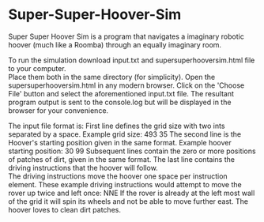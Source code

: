# Super-Super-Hoover-Sim
Super Super Hoover Sim is a program that navigates a imaginary robotic hoover (much like a Roomba) through an equally imaginary room.

To run the simulation download input.txt and supersuperhooversim.html file to your computer.  
Place them both in the same directory (for simplicity).
Open the supersuperhooversim.html in any modern browser.
Click on the 'Choose File' button and select the aforementioned input.txt file.
The resultant program output is sent to the console.log but will be displayed in the browser for your convenience.

The input file format is:
First line defines the grid size with two ints separated by a space.
Example grid size: 493 35
The second line is the Hoover's starting position given in the same format.
Example hoover starting position: 30 99
Subsequent lines contain the zero or more positions of patches of dirt, given in the same format.
The last line contains the driving instructions that the hoover will follow.  
The driving instructions move the hoover one space per instruction element.
These example driving instructions would attempt to move the rover up twice and left once: NNE
If the rover is already at the left most wall of the grid it will spin its wheels and not be able to move further east.
The hoover loves to clean dirt patches.
